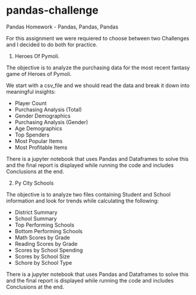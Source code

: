 # pandas-challenge
Pandas Homework - Pandas, Pandas, Pandas

For this assignment we were requiered to choose between two Challenges and I decided to do both for practice. 

1. Heroes Of Pymoli. 

The objective is to analyze the purchasing data for the most recent fantasy game of Heroes of Pymoli. 

We start with a csv_file and we should read the data and break it down into meaningful insights:
- Player Count
- Purchasing Analysis (Total)
- Gender Demographics
- Purchasing Analysis (Gender)
- Age Demographics
- Top Spenders
- Most Popular Items
- Most Profitable Items

There is a jupyter notebook that uses Pandas and Dataframes to solve this and the final report is displayed while running the code and includes Conclusions at the end. 

2. Py City Schools

The objective is to analyze two files containing Student and School information and look for trends while calculating the following:
- District Summary
- School Summary
- Top Performing Schools
- Bottom Performing Schools
- Math Scores by Grade
- Reading Scores by Grade
- Scores by School Spending
- Scores by School Size
- Schore by School Type

There is a jupyter notebook that uses Pandas and Dataframes to solve this and the final report is displayed while running the code and includes Conclusions at the end. 
